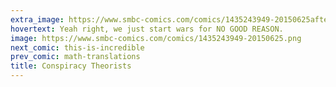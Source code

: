 ```yaml
---
extra_image: https://www.smbc-comics.com/comics/1435243949-20150625after.png
hovertext: Yeah right, we just start wars for NO GOOD REASON.
image: https://www.smbc-comics.com/comics/1435243949-20150625.png
next_comic: this-is-incredible
prev_comic: math-translations
title: Conspiracy Theorists
---
```


